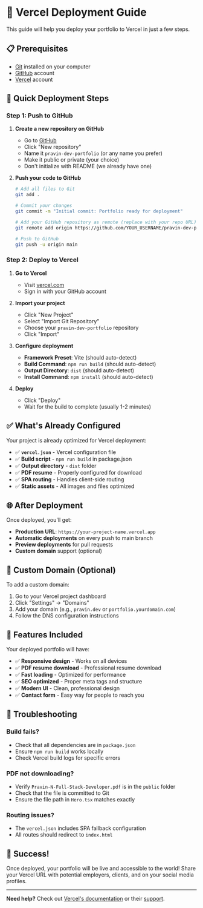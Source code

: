 # 🚀 Vercel Deployment Guide

This guide will help you deploy your portfolio to Vercel in just a few steps.

## 📋 Prerequisites

- [Git](https://git-scm.com/) installed on your computer
- [GitHub](https://github.com/) account
- [Vercel](https://vercel.com/) account

## 🎯 Quick Deployment Steps

### Step 1: Push to GitHub

1. **Create a new repository on GitHub**
   - Go to [GitHub](https://github.com)
   - Click "New repository"
   - Name it `pravin-dev-portfolio` (or any name you prefer)
   - Make it public or private (your choice)
   - Don't initialize with README (we already have one)

2. **Push your code to GitHub**
   ```bash
   # Add all files to Git
   git add .
   
   # Commit your changes
   git commit -m "Initial commit: Portfolio ready for deployment"
   
   # Add your GitHub repository as remote (replace with your repo URL)
   git remote add origin https://github.com/YOUR_USERNAME/pravin-dev-portfolio.git
   
   # Push to GitHub
   git push -u origin main
   ```

### Step 2: Deploy to Vercel

1. **Go to Vercel**
   - Visit [vercel.com](https://vercel.com)
   - Sign in with your GitHub account

2. **Import your project**
   - Click "New Project"
   - Select "Import Git Repository"
   - Choose your `pravin-dev-portfolio` repository
   - Click "Import"

3. **Configure deployment**
   - **Framework Preset**: Vite (should auto-detect)
   - **Build Command**: `npm run build` (should auto-detect)
   - **Output Directory**: `dist` (should auto-detect)
   - **Install Command**: `npm install` (should auto-detect)

4. **Deploy**
   - Click "Deploy"
   - Wait for the build to complete (usually 1-2 minutes)

## ✅ What's Already Configured

Your project is already optimized for Vercel deployment:

- ✅ **`vercel.json`** - Vercel configuration file
- ✅ **Build script** - `npm run build` in package.json
- ✅ **Output directory** - `dist` folder
- ✅ **PDF resume** - Properly configured for download
- ✅ **SPA routing** - Handles client-side routing
- ✅ **Static assets** - All images and files optimized

## 🌐 After Deployment

Once deployed, you'll get:
- **Production URL**: `https://your-project-name.vercel.app`
- **Automatic deployments** on every push to main branch
- **Preview deployments** for pull requests
- **Custom domain** support (optional)

## 🔧 Custom Domain (Optional)

To add a custom domain:
1. Go to your Vercel project dashboard
2. Click "Settings" → "Domains"
3. Add your domain (e.g., `pravin.dev` or `portfolio.yourdomain.com`)
4. Follow the DNS configuration instructions

## 📱 Features Included

Your deployed portfolio will have:
- ✅ **Responsive design** - Works on all devices
- ✅ **PDF resume download** - Professional resume download
- ✅ **Fast loading** - Optimized for performance
- ✅ **SEO optimized** - Proper meta tags and structure
- ✅ **Modern UI** - Clean, professional design
- ✅ **Contact form** - Easy way for people to reach you

## 🚨 Troubleshooting

### Build fails?
- Check that all dependencies are in `package.json`
- Ensure `npm run build` works locally
- Check Vercel build logs for specific errors

### PDF not downloading?
- Verify `Pravin-N-Full-Stack-Developer.pdf` is in the `public` folder
- Check that the file is committed to Git
- Ensure the file path in `Hero.tsx` matches exactly

### Routing issues?
- The `vercel.json` includes SPA fallback configuration
- All routes should redirect to `index.html`

## 🎉 Success!

Once deployed, your portfolio will be live and accessible to the world! Share your Vercel URL with potential employers, clients, and on your social media profiles.

---

**Need help?** Check out [Vercel's documentation](https://vercel.com/docs) or their [support](https://vercel.com/support).
